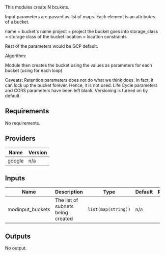 

This modules create N bcukets.


Input parameters are passed as list of maps.
Each element is an attributes of a bucket.

  name          = bucket's name
  project       = project the bucket goes into
  storage_class = storage class of the bucket
  location      = location constraints

 Rest of the parameters would be GCP default.


Algorithm:

  Module then creates the bucket using the values as parameters for each bucket (using for each loop)

 Caveats:
   Retention parameters does not do what we think does. In fact, it can lock up the bucket forever. Hence, it is not used.
   Life Cycle parameters and CORS parameters have been left blank.
   Versioning is turned on by default.



## Requirements

No requirements.

## Providers

| Name | Version |
|------|---------|
| google | n/a |

## Inputs

| Name | Description | Type | Default | Required |
|------|-------------|------|---------|:--------:|
| modinput\_buckets | The list of subnets being created | `list(map(string))` | n/a | yes |

## Outputs

No output.

